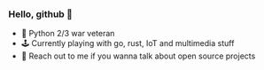 ### Hello, github 👋

- 🐍 Python 2/3 war veteran
- 🕹 Currently playing with go, rust, IoT and multimedia stuff
- 💬 Reach out to me if you wanna talk about open source projects

<!--
**alesanfra/alesanfra** is a ✨ _special_ ✨ repository because its `README.md` (this file) appears on your GitHub profile.

Here are some ideas to get you started:

- 🔭 I’m currently working on ...
- 🌱 I’m currently learning ...
- 👯 I’m looking to collaborate on ...
- 🤔 I’m looking for help with ...
- 💬 Ask me about ...
- 📫 How to reach me: ...
- 😄 Pronouns: ...
- ⚡ Fun fact: ...
-->

